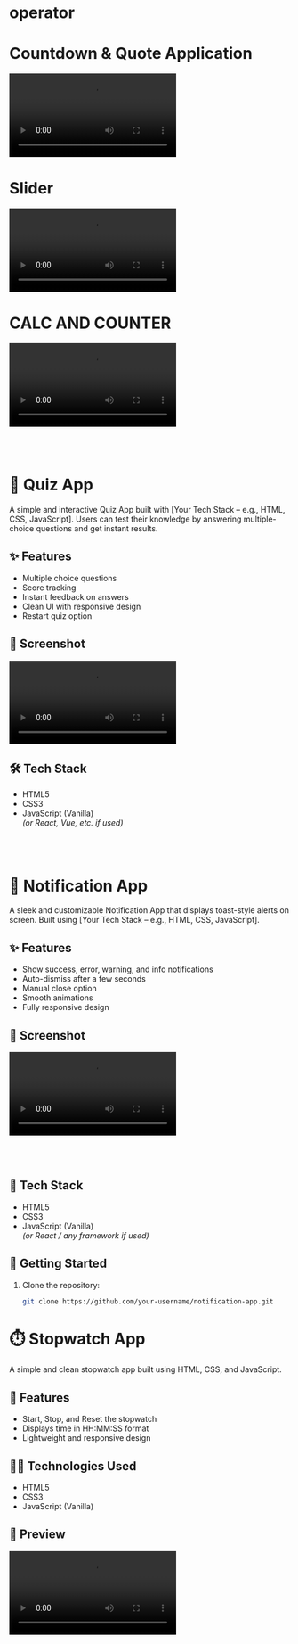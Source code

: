 # operator


<h1>Countdown & Quote Application</h1>
<video src="https://github.com/user-attachments/assets/30daf17f-de86-4f5d-8d1c-2453856e41cb"></video>

<h1>Slider</h1>
<video src="https://github.com/user-attachments/assets/cb1d5166-963b-43a9-872a-05be345a58c4"></video>


<h1>CALC AND COUNTER</h1>
<video src="https://github.com/user-attachments/assets/83cc7fb8-cd14-494b-87bd-0f11f30aef3e"></video>

<br><br>

# 🧠 Quiz App

A simple and interactive Quiz App built with [Your Tech Stack – e.g., HTML, CSS, JavaScript]. Users can test their knowledge by answering multiple-choice questions and get instant results.

## ✨ Features

- Multiple choice questions
- Score tracking
- Instant feedback on answers
- Clean UI with responsive design
- Restart quiz option

## 📸 Screenshot

<video src="https://github.com/user-attachments/assets/4cb56052-8dc9-4498-ab0f-fe24958dd615"></video>

## 🛠️ Tech Stack

- HTML5  
- CSS3  
- JavaScript (Vanilla)  
*(or React, Vue, etc. if used)*

<br><br>
# 🔔 Notification App

A sleek and customizable Notification App that displays toast-style alerts on screen. Built using [Your Tech Stack – e.g., HTML, CSS, JavaScript].

## ✨ Features

- Show success, error, warning, and info notifications
- Auto-dismiss after a few seconds
- Manual close option
- Smooth animations
- Fully responsive design

## 📸 Screenshot

<video src="https://github.com/user-attachments/assets/b8b9078a-bbd2-4d8c-861c-3c68d9413975"></video>

<br><br>
## 🧰 Tech Stack

- HTML5  
- CSS3  
- JavaScript (Vanilla)  
*(or React / any framework if used)*

## 🚀 Getting Started

1. Clone the repository:
   ```bash
   git clone https://github.com/your-username/notification-app.git

# ⏱️ Stopwatch App

A simple and clean stopwatch app built using HTML, CSS, and JavaScript.

## 🚀 Features
- Start, Stop, and Reset the stopwatch
- Displays time in HH:MM:SS format
- Lightweight and responsive design
## 🧑‍💻 Technologies Used
- HTML5
- CSS3
- JavaScript (Vanilla)
## 📸 Preview
<video src="https://github.com/user-attachments/assets/4f7f04ad-1131-46c5-9560-d4351e5b2203"></video>















